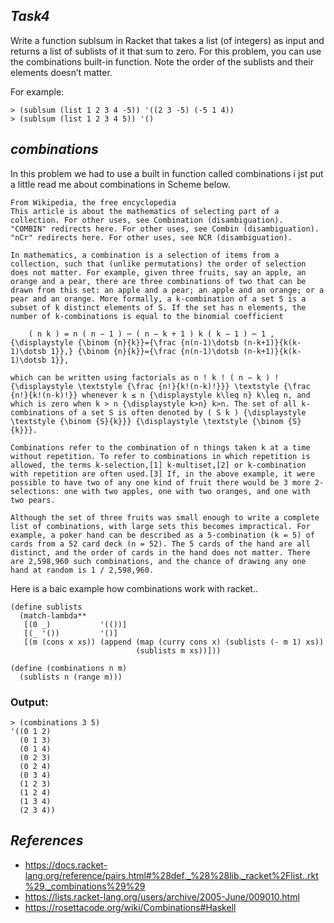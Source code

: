 ## **_Task4_**

 Write a function sublsum in Racket that takes a list (of integers) as input and returns a list of sublists of it that sum to zero. For this problem,
  you can use the combinations built-in function. Note the order of the sublists and their elements doesn’t matter. 
  
  For example: 
  ```Racket
  > (sublsum (list 1 2 3 4 -5)) '((2 3 -5) (-5 1 4)) 
  > (sublsum (list 1 2 3 4 5)) '()
  ```

## **_combinations_**

In this problem we had to use a built in function called combinations i jst put a little read me about combinations in Scheme below. 

```
From Wikipedia, the free encyclopedia
This article is about the mathematics of selecting part of a collection. For other uses, see Combination (disambiguation).
"COMBIN" redirects here. For other uses, see Combin (disambiguation).
"nCr" redirects here. For other uses, see NCR (disambiguation).

In mathematics, a combination is a selection of items from a collection, such that (unlike permutations) the order of selection does not matter. For example, given three fruits, say an apple, an orange and a pear, there are three combinations of two that can be drawn from this set: an apple and a pear; an apple and an orange; or a pear and an orange. More formally, a k-combination of a set S is a subset of k distinct elements of S. If the set has n elements, the number of k-combinations is equal to the binomial coefficient

    ( n k ) = n ( n − 1 ) ⋯ ( n − k + 1 ) k ( k − 1 ) ⋯ 1 , {\displaystyle {\binom {n}{k}}={\frac {n(n-1)\dotsb (n-k+1)}{k(k-1)\dotsb 1}},} {\binom {n}{k}}={\frac {n(n-1)\dotsb (n-k+1)}{k(k-1)\dotsb 1}},

which can be written using factorials as n ! k ! ( n − k ) ! {\displaystyle \textstyle {\frac {n!}{k!(n-k)!}}} \textstyle {\frac {n!}{k!(n-k)!}} whenever k ≤ n {\displaystyle k\leq n} k\leq n, and which is zero when k > n {\displaystyle k>n} k>n. The set of all k-combinations of a set S is often denoted by ( S k ) {\displaystyle \textstyle {\binom {S}{k}}} {\displaystyle \textstyle {\binom {S}{k}}}.

Combinations refer to the combination of n things taken k at a time without repetition. To refer to combinations in which repetition is allowed, the terms k-selection,[1] k-multiset,[2] or k-combination with repetition are often used.[3] If, in the above example, it were possible to have two of any one kind of fruit there would be 3 more 2-selections: one with two apples, one with two oranges, and one with two pears.

Although the set of three fruits was small enough to write a complete list of combinations, with large sets this becomes impractical. For example, a poker hand can be described as a 5-combination (k = 5) of cards from a 52 card deck (n = 52). The 5 cards of the hand are all distinct, and the order of cards in the hand does not matter. There are 2,598,960 such combinations, and the chance of drawing any one hand at random is 1 / 2,598,960.
```

Here is a baic example how combinations work with racket..
```Racket
(define sublists
  (match-lambda**
   [(0 _)           '(())]
   [(_ '())         '()]
   [(m (cons x xs)) (append (map (curry cons x) (sublists (- m 1) xs)) 
                            (sublists m xs))]))
 
(define (combinations n m)
  (sublists n (range m)))
```
### Output:
```
> (combinations 3 5)
'((0 1 2)
  (0 1 3)
  (0 1 4)
  (0 2 3)
  (0 2 4)
  (0 3 4)
  (1 2 3)
  (1 2 4)
  (1 3 4)
  (2 3 4))
```
## **_References_**
- https://docs.racket-lang.org/reference/pairs.html#%28def._%28%28lib._racket%2Flist..rkt%29._combinations%29%29
- https://lists.racket-lang.org/users/archive/2005-June/009010.html
- https://rosettacode.org/wiki/Combinations#Haskell
